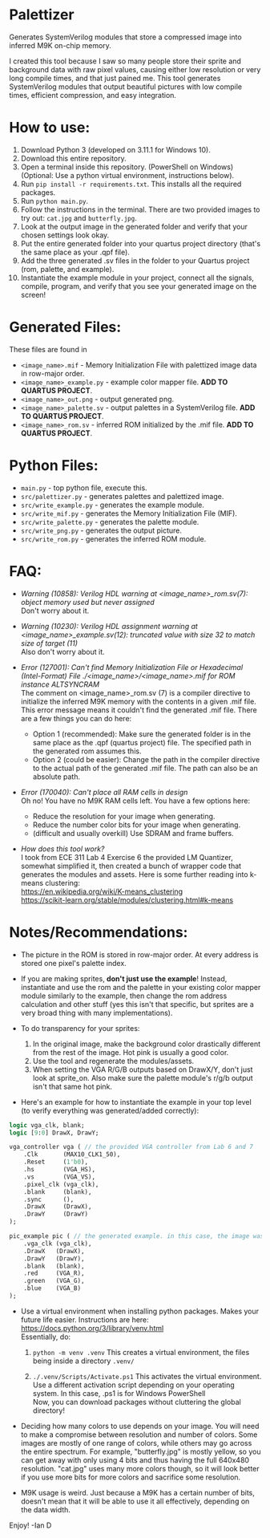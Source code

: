 # Palettizer

Generates SystemVerilog modules that store a compressed image into inferred M9K on-chip memory.

I created this tool because I saw so many people store their sprite and background data with raw pixel values, causing either low resolution or very long compile times, and that just pained me. This tool generates SystemVerilog modules that output beautiful pictures with low compile times, efficient compression, and easy integration.

# How to use:

1) Download Python 3 (developed on 3.11.1 for Windows 10).
2) Download this entire repository.
3) Open a terminal inside this repository. (PowerShell on Windows) (Optional: Use a python virtual environment, instructions below).
4) Run ```pip install -r requirements.txt```. This installs all the required packages.
5) Run ```python main.py```.
6) Follow the instructions in the terminal. There are two provided images to try out: ```cat.jpg``` and ```butterfly.jpg```.
7) Look at the output image in the generated folder and verify that your chosen settings look okay.
8) Put the entire generated folder into your quartus project directory (that's the same place as your .qpf file).
9) Add the three generated .sv files in the folder to your Quartus project (rom, palette, and example).
10) Instantiate the example module in your project, connect all the signals, compile, program, and verify that you see your generated image on the screen!

# Generated Files:

These files are found in 
* ```<image_name>.mif``` - Memory Initialization File with palettized image data in row-major order.
* ```<image_name>_example.py``` - example color mapper file. **ADD TO QUARTUS PROJECT**.
* ```<image_name>_out.png``` - output generated png.
* ```<image_name>_palette.sv``` - output palettes in a SystemVerilog file. **ADD TO QUARTUS PROJECT**.
* ```<image_name>_rom.sv``` - inferred ROM initialized by the .mif file. **ADD TO QUARTUS PROJECT**.


# Python Files:

* ```main.py``` - top python file, execute this.
* ```src/palettizer.py``` - generates palettes and palettized image.
* ```src/write_example.py``` - generates the example module.
* ```src/write_mif.py``` - generates the Memory Initialization File (MIF).
* ```src/write_palette.py``` - generates the palette module.
* ```src/write_png.py``` - generates the output picture.
* ```src/write_rom.py``` - generates the inferred ROM module.

# FAQ:

* *Warning (10858): Verilog HDL warning at <image_name>_rom.sv(7): object memory used but never assigned*  
Don't worry about it.

* *Warning (10230): Verilog HDL assignment warning at <image_name>_example.sv(12): truncated value with size 32 to match size of target (11)*  
Also don't worry about it.

* *Error (127001): Can't find Memory Initialization File or Hexadecimal (Intel-Format) File ./<image_name>/<image_name>.mif for ROM instance ALTSYNCRAM*  
The comment on <image_name>_rom.sv (7) is a compiler directive to initialize the inferred M9K memory with the contents in a given .mif file. This error message means it couldn't find the generated .mif file. There are a few things you can do here:
	* Option 1 (recommended): Make sure the generated folder is in the same place as the .qpf (quartus project) file. The specified path in the generated rom assumes this.
	* Option 2 (could be easier): Change the path in the compiler directive to the actual path of the generated .mif file. The path can also be an absolute path.
	
* *Error (170040): Can't place all RAM cells in design*  
Oh no! You have no M9K RAM cells left. You have a few options here:  
	* Reduce the resolution for your image when generating.
	* Reduce the number color bits for your image when generating.
	* (difficult and usually overkill) Use SDRAM and frame buffers.
	
* *How does this tool work?*  
I took from ECE 311 Lab 4 Exercise 6 the provided LM Quantizer, somewhat simplified it, then created a bunch of wrapper code that generates the modules and assets. Here is some further reading into k-means clustering:  
https://en.wikipedia.org/wiki/K-means_clustering  
https://scikit-learn.org/stable/modules/clustering.html#k-means  

# Notes/Recommendations:

* The picture in the ROM is stored in row-major order. At every address is stored one pixel's palette index.

* If you are making sprites, **don't just use the example**! Instead, instantiate and use the rom and the palette in your existing color mapper module similarly to the example, then change the rom address calculation and other stuff (yes this isn't that specific, but sprites are a very broad thing with many implementations).

* To do transparency for your sprites:
	1) In the original image, make the background color drastically different from the rest of the image. Hot pink is usually a good color.
	2) Use the tool and regenerate the modules/assets.
	3) When setting the VGA R/G/B outputs based on DrawX/Y, don't just look at sprite_on. Also make sure the palette module's r/g/b output isn't that same hot pink.  

* Here's an example for how to instantiate the example in your top level (to verify everything was generated/added correctly):  

```systemverilog
logic vga_clk, blank;
logic [9:0] DrawX, DrawY;

vga_controller vga ( // the provided VGA controller from Lab 6 and 7
	.Clk       (MAX10_CLK1_50),
	.Reset     (1'b0),
	.hs        (VGA_HS),
	.vs        (VGA_VS),
	.pixel_clk (vga_clk),
	.blank     (blank),
	.sync      (),
	.DrawX     (DrawX),
	.DrawY     (DrawY)
);

pic_example pic ( // the generated example. in this case, the image was called "pic"
	.vga_clk (vga_clk),
	.DrawX   (DrawX), 
	.DrawY   (DrawY),
	.blank   (blank),
	.red     (VGA_R),
	.green   (VGA_G),
	.blue    (VGA_B)
);
```

* Use a virtual environment when installing python packages. Makes your future life easier. Instructions are here: https://docs.python.org/3/library/venv.html  
Essentially, do:
	1) ```python -m venv .venv``` This creates a virtual environment, the files being inside a directory ```.venv/```

	2) ```./.venv/Scripts/Activate.ps1``` This activates the virtual environment. Use a different activation script depending on your operating system. In this case, .ps1 is for Windows PowerShell  
Now, you can download packages without cluttering the global directory!


* Deciding how many colors to use depends on your image. You will need to make a compromise between resolution and number of colors. Some images are mostly of one range of colors, while others may go across the entire spectrum. For example, "butterfly.jpg" is mostly yellow, so you can get away with only using 4 bits and thus having the full 640x480 resolution. "cat.jpg" uses many more colors though, so it will look better if you use more bits for more colors and sacrifice some resolution.

* M9K usage is weird. Just because a M9K has a certain number of bits, doesn't mean that it will be able to use it all effectively, depending on the data width.

Enjoy!
-Ian D
